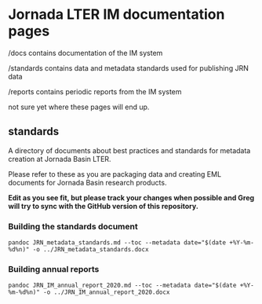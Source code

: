 # Jornada LTER IM documentation pages

/docs contains documentation of the IM system

/standards contains data and metadata standards used for publishing JRN data

/reports contains periodic reports from the IM system

not sure yet where these pages will end up.

## standards

A directory of documents about best practices and standards for metadata creation at Jornada Basin LTER.

Please refer to these as you are packaging data and creating EML documents for Jornada Basin research products.

**Edit as you see fit, but please track your changes when possible and Greg will try to sync with the GitHub version of this repository.**

### Building the standards document

    pandoc JRN_metadata_standards.md --toc --metadata date="$(date +%Y-%m-%d%n)" -o ../JRN_metadata_standards.docx

### Building annual reports

    pandoc JRN_IM_annual_report_2020.md --toc --metadata date="$(date +%Y-%m-%d%n)" -o ../JRN_IM_annual_report_2020.docx


